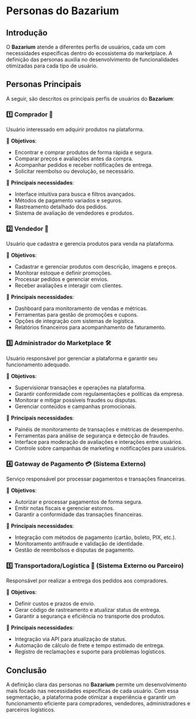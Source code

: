 # Personas do Bazarium

## Introdução
O **Bazarium** atende a diferentes perfis de usuários, cada um com necessidades específicas dentro do ecossistema do marketplace. A definição das personas auxilia no desenvolvimento de funcionalidades otimizadas para cada tipo de usuário.

## Personas Principais
A seguir, são descritos os principais perfis de usuários do **Bazarium**:

### 1️⃣ **Comprador 🛒**
Usuário interessado em adquirir produtos na plataforma.

🔹 **Objetivos**:
- Encontrar e comprar produtos de forma rápida e segura.
- Comparar preços e avaliações antes da compra.
- Acompanhar pedidos e receber notificações de entrega.
- Solicitar reembolso ou devolução, se necessário.

🔹 **Principais necessidades**:
- Interface intuitiva para busca e filtros avançados.
- Métodos de pagamento variados e seguros.
- Rastreamento detalhado dos pedidos.
- Sistema de avaliação de vendedores e produtos.

### 2️⃣ **Vendedor 🏪**
Usuário que cadastra e gerencia produtos para venda na plataforma.

🔹 **Objetivos**:
- Cadastrar e gerenciar produtos com descrição, imagens e preços.
- Monitorar estoque e definir promoções.
- Processar pedidos e gerenciar envios.
- Receber avaliações e interagir com clientes.

🔹 **Principais necessidades**:
- Dashboard para monitoramento de vendas e métricas.
- Ferramentas para gestão de promoções e cupons.
- Opções de integração com sistemas de logística.
- Relatórios financeiros para acompanhamento de faturamento.

### 3️⃣ **Administrador do Marketplace 🛠️**
Usuário responsável por gerenciar a plataforma e garantir seu funcionamento adequado.

🔹 **Objetivos**:
- Supervisionar transações e operações na plataforma.
- Garantir conformidade com regulamentações e políticas da empresa.
- Monitorar e mitigar possíveis fraudes ou disputas.
- Gerenciar conteúdos e campanhas promocionais.

🔹 **Principais necessidades**:
- Painéis de monitoramento de transações e métricas de desempenho.
- Ferramentas para análise de segurança e detecção de fraudes.
- Interface para moderação de avaliações e interações entre usuários.
- Controle sobre campanhas de marketing e notificações para usuários.

### 4️⃣ **Gateway de Pagamento 💳 (Sistema Externo)**
Serviço responsável por processar pagamentos e transações financeiras.

🔹 **Objetivos**:
- Autorizar e processar pagamentos de forma segura.
- Emitir notas fiscais e gerenciar estornos.
- Garantir a conformidade das transações financeiras.

🔹 **Principais necessidades**:
- Integração com métodos de pagamento (cartão, boleto, PIX, etc.).
- Monitoramento antifraude e validação de identidade.
- Gestão de reembolsos e disputas de pagamento.

### 5️⃣ **Transportadora/Logística 🚚 (Sistema Externo ou Parceiro)**
Responsável por realizar a entrega dos pedidos aos compradores.

🔹 **Objetivos**:
- Definir custos e prazos de envio.
- Gerar código de rastreamento e atualizar status de entrega.
- Garantir a segurança e eficiência no transporte dos produtos.

🔹 **Principais necessidades**:
- Integração via API para atualização de status.
- Automação de cálculo de frete e tempo estimado de entrega.
- Registro de reclamações e suporte para problemas logísticos.

## Conclusão
A definição clara das personas no **Bazarium** permite um desenvolvimento mais focado nas necessidades específicas de cada usuário. Com essa segmentação, a plataforma pode otimizar a experiência e garantir um funcionamento eficiente para compradores, vendedores, administradores e parceiros logísticos.